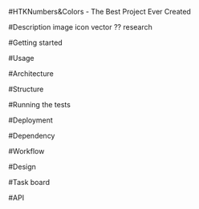 #HTKNumbers&Colors - The Best Project Ever Created

#Description
image icon vector ?? research 


#Getting started 

#Usage

#Architecture

#Structure

#Running the tests

#Deployment

#Dependency

#Workflow

#Design 

#Task board

#API 


